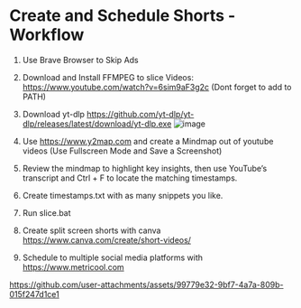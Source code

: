 # Create and Schedule Shorts - Workflow

1. Use Brave Browser to Skip Ads
2. Download and Install FFMPEG to slice Videos: https://www.youtube.com/watch?v=6sim9aF3g2c (Dont forget to add to PATH)
3. Download yt-dlp https://github.com/yt-dlp/yt-dlp/releases/latest/download/yt-dlp.exe
   ![image](https://github.com/user-attachments/assets/22dd2124-d3c3-47ca-9f3e-0c79aa96b85a)

5. Use https://www.y2map.com and create a Mindmap out of youtube videos (Use Fullscreen Mode and Save a Screenshot)
6. Review the mindmap to highlight key insights, then use YouTube’s transcript and Ctrl + F to locate the matching timestamps.
7. Create timestamps.txt with as many snippets you like.
8. Run slice.bat
9. Create split screen shorts with canva https://www.canva.com/create/short-videos/
10. Schedule to multiple social media platforms with https://www.metricool.com



https://github.com/user-attachments/assets/99779e32-9bf7-4a7a-809b-015f247d1ce1

